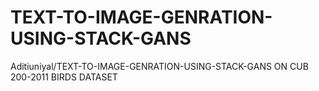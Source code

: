 # TEXT-TO-IMAGE-GENRATION-USING-STACK-GANS
Aditiuniyal/TEXT-TO-IMAGE-GENRATION-USING-STACK-GANS ON CUB 200-2011 BIRDS DATASET
